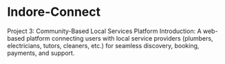 # Indore-Connect
Project 3: Community-Based Local Services Platform Introduction: A web-based platform connecting users with local service providers (plumbers, electricians, tutors, cleaners, etc.) for seamless discovery, booking, payments, and support. 
